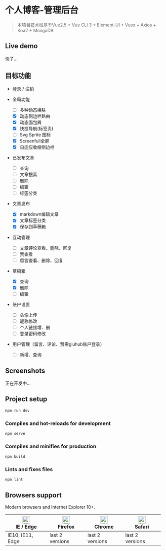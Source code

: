 # 个人博客-管理后台

> 本项目技术栈基于Vue2.5 + Vue CLI 3 + Element-UI + Vuex + Axios + Koa2 + MongoDB

## Live demo
快了...


<!-- [个人博客](https://armour.github.io/vue-typescript-admin-template) -->

## 目标功能

- 登录 / 注销

- 全局功能
  - [ ] 多种动态换肤
  - [x] 动态侧边栏路由
  - [x] 动态面包屑
  - [x] 快捷导航(标签页)
  - [ ] Svg Sprite 图标
  - [x] Screenfull全屏
  - [x] 自适应收缩侧边栏

- 已发布文章
  - [ ] 查询
  - [ ] 文章搜索
  - [ ] 删除
  - [ ] 编辑
  - [ ] 标签分类

- 文章发布
  - [x] markdown编辑文章
  - [x] 文章标签分类
  - [x] 保存到草稿箱

- 互动管理
  - [ ] 文章评论查看、删除、回复
  - [ ] 赞查看
  - [ ] 留言查看、删除、回复

- 草稿箱
  - [x] 查询
  - [x] 删除
  - [ ] 编辑

- 账户设置
  - [ ] 头像上传
  - [ ] 昵称修改
  - [ ] 个人链接增、删
  - [ ] 登录密码修改
- 用户管理（留言、评论、赞需giuhub账户登录）
  - [ ] 新增、查询


## Screenshots
正在开发中...

## Project setup

```bash
npm run dev
```

### Compiles and hot-reloads for development

```bash
npm serve
```

### Compiles and minifies for production

```bash
npm build
```

### Lints and fixes files

```bash
npm lint
```

<!-- ### Run your unit tests

```bash
npm test:unit
```

### Run your end-to-end tests

```bash
npm test:e2e
```

### Run all tests

```bash
npm test
``` -->

## Browsers support

Modern browsers and Internet Explorer 10+.

| [<img src="https://raw.githubusercontent.com/alrra/browser-logos/master/src/edge/edge_48x48.png" alt="IE / Edge" width="24px" height="24px" />](http://godban.github.io/browsers-support-badges/)</br>IE / Edge | [<img src="https://raw.githubusercontent.com/alrra/browser-logos/master/src/firefox/firefox_48x48.png" alt="Firefox" width="24px" height="24px" />](http://godban.github.io/browsers-support-badges/)</br>Firefox | [<img src="https://raw.githubusercontent.com/alrra/browser-logos/master/src/chrome/chrome_48x48.png" alt="Chrome" width="24px" height="24px" />](http://godban.github.io/browsers-support-badges/)</br>Chrome | [<img src="https://raw.githubusercontent.com/alrra/browser-logos/master/src/safari/safari_48x48.png" alt="Safari" width="24px" height="24px" />](http://godban.github.io/browsers-support-badges/)</br>Safari |
| --------- | --------- | --------- | --------- |
| IE10, IE11, Edge| last 2 versions| last 2 versions| last 2 versions
